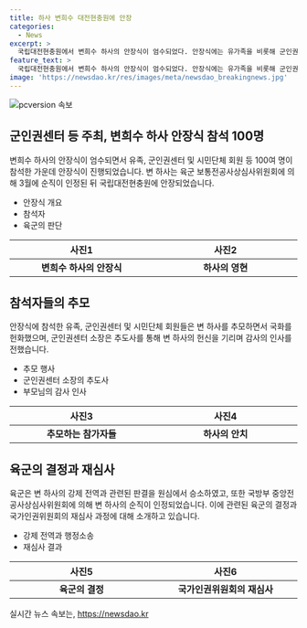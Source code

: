 ```yaml
---
title: 하사 변희수 대전현충원에 안장
categories:
  - News
excerpt: >
  국립대전현충원에서 변희수 하사의 안장식이 엄수되었다. 안장식에는 유가족을 비롯해 군인권센터 등 인권단체, 시민단체 회원들 100여 명이 참석했다. 육군은 2019년 성확정수술을 한 변 하사를 심신장애로 규정하고 강제 전역시켰는데, 그 후 행정소송에서 2021년 10월 원고 승소로 판결됐다. 2022년 12월 국방부 중앙전공사상심사위원회에 의해 변 하사의 순직이 인정됐다. (150자)
feature_text: >
  국립대전현충원에서 변희수 하사의 안장식이 엄수되었다. 안장식에는 유가족을 비롯해 군인권센터 등 인권단체, 시민단체 회원들 100여 명이 참석했다. 육군은 2019년 성확정수술을 한 변 하사를 심신장애로 규정하고 강제 전역시켰는데, 그 후 행정소송에서 2021년 10월 원고 승소로 판결됐다. 2022년 12월 국방부 중앙전공사상심사위원회에 의해 변 하사의 순직이 인정됐다. (150자)
image: 'https://newsdao.kr/res/images/meta/newsdao_breakingnews.jpg'
---
```


<p><img src="https://newsdao.kr/res/images/meta/newsdao_breakingnews.jpg" alt="pcversion 속보" /></p>

<h2 data-ke-size="size26">군인권센터 등 주최, 변희수 하사 안장식 참석 100명</h2>

<p data-ke-size="size16">변희수 하사의 안장식이 엄수되면서 유족, 군인권센터 및 시민단체 회원 등 100여 명이 참석한 가운데 안장식이 진행되었습니다. 변 하사는 육군 보통전공사상심사위원회에 의해 3월에 순직이 인정된 뒤 국립대전현충원에 안장되었습니다.</p>

<ul>
    <li>안장식 개요</li>
    <li>참석자</li>
    <li>육군의 판단</li>
</ul>

<table>
<thead>
<tr>
<th style="text-align: center;" width="380">사진1</th>
<th style="text-align: center;" width="380">사진2</th>
</tr>
</thead>
<tbody>
<tr>
<td style="text-align: center; height: 17px;"><b>변희수 하사의 안장식</b></td>
<td style="text-align: center; height: 17px;"><b>하사의 영현</b></td>
</tr>
</tbody>
</table>

<h2 data-ke-size="size26">참석자들의 추모</h2>

<p data-ke-size="size16">안장식에 참석한 유족, 군인권센터 및 시민단체 회원들은 변 하사를 추모하면서 국화를 헌화했으며, 군인권센터 소장은 추도사를 통해 변 하사의 헌신을 기리며 감사의 인사를 전했습니다.</p>

<ul>
    <li>추모 행사</li>
    <li>군인권센터 소장의 추도사</li>
    <li>부모님의 감사 인사</li>
</ul>

<table>
<thead>
<tr>
<th style="text-align: center;" width="380">사진3</th>
<th style="text-align: center;" width="380">사진4</th>
</tr>
</thead>
<tbody>
<tr>
<td style="text-align: center; height: 17px;"><b>추모하는 참가자들</b></td>
<td style="text-align: center; height: 17px;"><b>하사의 안치</b></td>
</tr>
</tbody>
</table>

<h2 data-ke-size="size26">육군의 결정과 재심사</h2>

<p data-ke-size="size16">육군은 변 하사의 강제 전역과 관련된 판결을 원심에서 승소하였고, 또한 국방부 중앙전공사상심사위원회에 의해 변 하사의 순직이 인정되었습니다. 이에 관련된 육군의 결정과 국가인권위원회의 재심사 과정에 대해 소개하고 있습니다.</p>

<ul>
    <li>강제 전역과 행정소송</li>
    <li>재심사 결과</li>
</ul>

<table>
<thead>
<tr>
<th style="text-align: center;" width="380">사진5</th>
<th style="text-align: center;" width="380">사진6</th>
</tr>
</thead>
<tbody>
<tr>
<td style="text-align: center; height: 17px;"><b>육군의 결정</b></td>
<td style="text-align: center; height: 17px;"><b>국가인권위원회의 재심사</b></td>
</tr>
</tbody>
</table>
실시간 뉴스 속보는, <a href="https://newsdao.kr" rel="dofollow">https://newsdao.kr</a>


